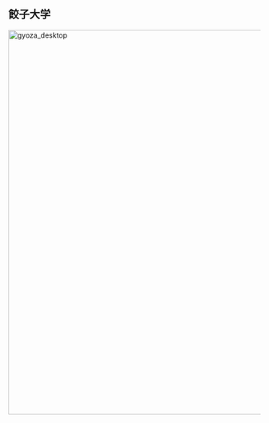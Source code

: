 ## 餃子大学

<img width="768" alt="gyoza_desktop" src="https://github.com/Gyozadaigaku/gyozadaigaku/assets/28142346/b006de63-22f6-4027-a79b-75f36e2738c1">
